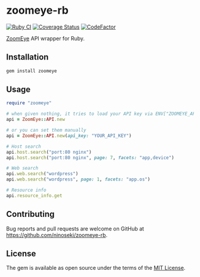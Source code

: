 # zoomeye-rb

[![Ruby CI](https://github.com/ninoseki/zoomeye-rb/actions/workflows/test.yml/badge.svg)](https://github.com/ninoseki/zoomeye-rb/actions/workflows/test.yml)
[![Coverage Status](https://coveralls.io/repos/github/ninoseki/zoomeye-rb/badge.svg?branch=master)](https://coveralls.io/github/ninoseki/zoomeye-rb?branch=master)
[![CodeFactor](https://www.codefactor.io/repository/github/ninoseki/zoomeye-rb/badge)](https://www.codefactor.io/repository/github/ninoseki/zoomeye-rb)

[ZoomEye](https://www.zoomeye.org/) API wrapper for Ruby.

## Installation

```bash
gem install zoomeye
```

## Usage

```ruby
require "zoomeye"

# when given nothing, it tries to load your API key via ENV["ZOOMEYE_API_KEY"]
api = ZoomEye::API.new

# or you can set them manually
api = ZoomEye::API.new(api_key: "YOUR_API_KEY")

# Host search
api.host.search("port:80 nginx")
api.host.search("port:80 nginx", page: 7, facets: "app,device")

# Web search
api.web.search("wordpress")
api.web.search("wordpress", page: 1, facets: "app.os")

# Resource info
api.resource_info.get
```

## Contributing

Bug reports and pull requests are welcome on GitHub at https://github.com/ninoseki/zoomeye-rb.

## License

The gem is available as open source under the terms of the [MIT License](https://opensource.org/licenses/MIT).
